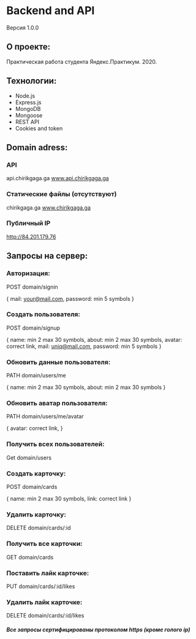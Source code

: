 # Backend and API
Версия 1.0.0

## О проекте:
Практическая работа студента Яндекс.Практикум. 2020.

## Технологии:
- Node.js
- Express.js
- MongoDB
- Mongoose
- REST API
- Cookies and token

## Domain adress:

### API
api.chirikgaga.ga
www.api.chirikgaga.ga

### Статические файлы (отсутствуют)
chirikgaga.ga
www.chirikgaga.ga

### Публичный IP
http://84.201.179.76

## Запросы на сервер:

### Авторизация:

POST domain/signin

{
  mail: your@mail.com,
  password: min 5 symbols
}

### Создать пользователя:

POST domain/signup

{
  name: min 2 max 30 symbols,
  about: min 2 max 30 symbols,
  avatar: correct link,
  mail: uniq@mail.com,
  password: min 5 symbols
}

### Обновить данные пользователя:

PATH domain/users/me

{
  name: min 2 max 30 symbols,
  about: min 2 max 30 symbols
}

### Обновить аватар пользователя:

PATH domain/users/me/avatar

{
  avatar: correct link,
}

### Получить всеx пользователей:

Get domain/users

### Создать карточку:

POST domain/cards

{
  name: min 2 max 30 symbols,
  link: correct link
}

### Удалить карточку:

DELETE domain/cards/:id

### Получить все карточки:

GET domain/cards

### Поставить лайк карточке:

PUT domain/cards/:id/likes

### Удалить лайк карточке:

DELETE domain/cards/:id/likes

##### Все запросы сертифицированы протоколом https (кроме голого ip)
